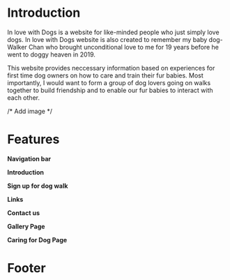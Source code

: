 # Introduction
In love with Dogs is a website for like-minded people who just simply love dogs. In love with Dogs website is also created to remember my baby dog- Walker Chan who brought unconditional love to me for 19 years before he went to doggy heaven in 2019.

This website provides neccessary information based on experiences for first time dog owners on how to care and train their fur babies. Most importantly, I would want to form a group of dog lovers going on walks together to build friendship and to enable our fur babies to interact with each other. 

/* Add image */

# Features

**Navigation bar**

**Introduction**

**Sign up for dog walk**

**Links**

**Contact us**

**Gallery Page**

**Caring for Dog Page**


# Footer



